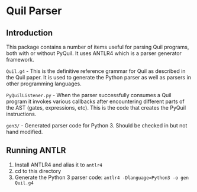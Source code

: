 # Quil Parser

## Introduction

This package contains a number of items useful for parsing Quil programs, both with or without PyQuil. It uses ANTLR4
which is a parser generator framework.

`Quil.g4` - This is the definitive reference grammar for Quil as described in the Quil paper. It is used to generate
the Python parser as well as parsers in other programming languages.

`PyQuilListener.py` - When the parser successfully consumes a Quil program it invokes various callbacks after
encountering different parts of the AST (gates, expressions, etc). This is the code that creates the PyQuil instructions.

`gen3/` - Generated parser code for Python 3. Should be checked in but not hand modified.

## Running ANTLR

1. Install ANTLR4 and alias it to `antlr4`
2. cd to this directory
3. Generate the Python 3 parser code: `antlr4 -Dlanguage=Python3 -o gen Quil.g4` 
